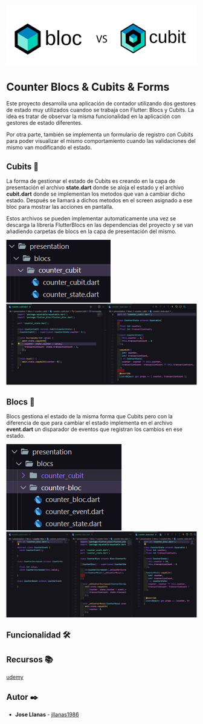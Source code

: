 ![logo](./assets/logo.png)
# Counter Blocs & Cubits & Forms 

Este proyecto desarrolla una aplicación de contador utilizando dos gestores de estado muy utilizados cuandoo se trabaja con Flutter: Blocs y Cubits. La idea es tratar de observar la misma funcionalidad en la aplicación con gestores de estado diferentes.

Por otra parte, también se implementa un formulario de registro con Cubits para poder visualizar el mismo comportamiento cuando las validaciones del mismo van modificando el estado.

## Cubits 📂

La forma de gestionar el estado de Cubits es creando en la capa de presentación el archivo **state.dart** donde se aloja el estado y el archivo **cubit.dart** donde se implementan los metodos que van a cambiar dicho estado. Después se llamará a dichos metodos en el screen asignado a ese bloc para mostrar las acciones en pantalla.

Estos archivos se pueden implementar automaticamente una vez se descarga la librería FlutterBlocs en las dependencias del proyecto y se van añadiendo carpetas de blocs en la capa de presentación del mismo.

![logo](./assets/cubit.png)
![logo](./assets/cubits%20files.png)

## Blocs 📂

Blocs gestiona el estado de la misma forma que Cubits pero con la diferencia de que para cambiar el estado implementa en el archivo **event.dart** un disparador de eventos que registran los cambios en ese estado.

![logo](./assets/blocs.png)
![logo](./assets/blocs%20files.png)

## Funcionalidad 🛠️



## Recursos 📚

[udemy](https://www.udemy.com/)


## Autor ✒️

- **Jose Llanas** - [jllanas1986](https://github.com/jllanas1986)









